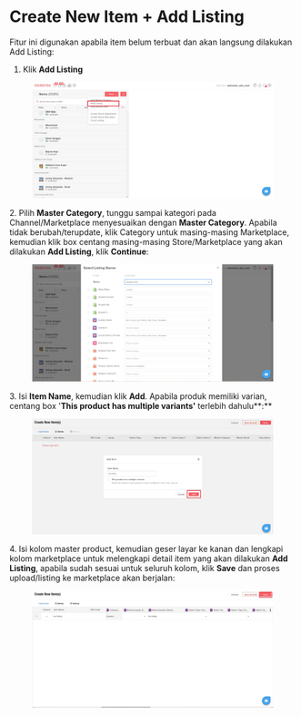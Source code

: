# Create New Item + Add Listing

Fitur ini digunakan apabila item belum terbuat dan akan langsung dilakukan Add Listing:

1. Klik **Add Listing**

<figure><img src="../../.gitbook/assets/Screenshot 2023-01-26 173849.jpg" alt=""><figcaption></figcaption></figure>

2\. Pilih **Master Category**, tunggu sampai kategori pada Channel/Marketplace menyesuaikan dengan **Master Category**. Apabila tidak berubah/terupdate, klik Category untuk masing-masing Marketplace, kemudian klik box centang masing-masing Store/Marketplace yang akan dilakukan **Add Listing**, klik **Continue**:

<figure><img src="../../.gitbook/assets/Screenshot 2023-01-26 174111.jpg" alt=""><figcaption></figcaption></figure>

3\. Isi **Item Name**, kemudian klik **Add**. Apabila produk memiliki varian, centang box '**This product has multiple variants'** terlebih dahulu**:**

<figure><img src="../../.gitbook/assets/Screenshot 2023-01-26 174526 (1).jpg" alt=""><figcaption></figcaption></figure>

4\. Isi kolom master product, kemudian geser layar ke kanan dan lengkapi kolom marketplace untuk melengkapi detail item yang akan dilakukan **Add Listing**, apabila sudah sesuai untuk seluruh kolom, klik **Save** dan proses upload/listing ke marketplace akan berjalan:

<figure><img src="../../.gitbook/assets/Screenshot 2023-01-26 174751.jpg" alt=""><figcaption></figcaption></figure>
